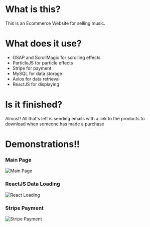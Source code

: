 # What is this?
This is an Ecommerce Website for selling music.
# What does it use?
- GSAP and ScrollMagic for scrolling effects <br />
- ParticleJS for particle effects <br />
- Stripe for payment <br />
- MySQL for data storage <br />
- Axios for data retrieval <br />
- ReactJS for displaying
# Is it finished?
Almost! All that's left is sending emails with a link to the products to download when someone has made a purchase

# Demonstrations!!

### Main Page
![Main Page](https://i.postimg.cc/Y0XBp8Cq/ezgif-com-video-to-gif.gif)

### ReactJS Data Loading
![React Loading](https://i.postimg.cc/bvVchZGQ/ezgif-com-video-to-gif.gif)

### Stripe Payment

![Stripe Payment](https://i.postimg.cc/FFDcQmGh/ezgif-com-video-to-gif.gif)